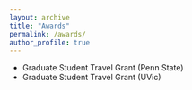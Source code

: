 ```yaml
---
layout: archive
title: "Awards"
permalink: /awards/
author_profile: true
---
```


- Graduate Student Travel Grant (Penn State)
- Graduate Student Travel Grant (UVic)
